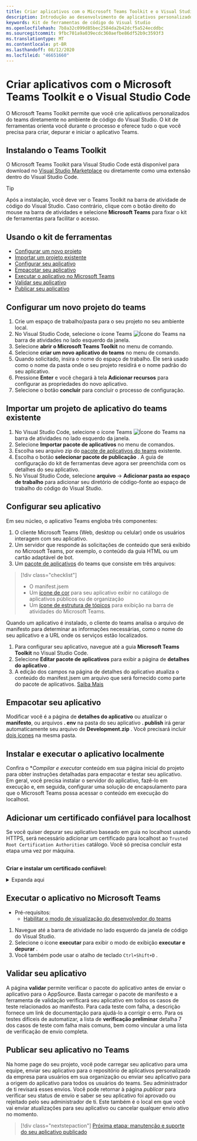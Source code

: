 ```yaml
---
title: Criar aplicativos com o Microsoft Teams Toolkit e o Visual Studio Code
description: Introdução ao desenvolvimento de aplicativos personalizados de grande parte diretamente no Visual Studio Code com o Microsoft Teams Toolkit
keywords: Kit de ferramentas de código do Visual Studio
ms.openlocfilehash: 7b8a32c099d85bec2584da2b42dcf5a524ecddbc
ms.sourcegitcommit: 9fbc701a9a039ecdc360aefbe86df52b9c3593f3
ms.translationtype: MT
ms.contentlocale: pt-BR
ms.lasthandoff: 08/12/2020
ms.locfileid: "46651660"
---
```

# <a name="build-apps-with-the-microsoft-teams-toolkit-and-visual-studio-code"></a>Criar aplicativos com o Microsoft Teams Toolkit e o Visual Studio Code

O Microsoft Teams Toolkit permite que você crie aplicativos personalizados do teams diretamente no ambiente de código do Visual Studio. O kit de ferramentas orienta você durante o processo e oferece tudo o que você precisa para criar, depurar e iniciar o aplicativo Teams.

## <a name="installing-the-teams-toolkit"></a>Instalando o Teams Toolkit

O Microsoft Teams Toolkit para Visual Studio Code está disponível para download no [Visual Studio Marketplace](https://aka.ms/teams-toolkit) ou diretamente como uma extensão dentro do Visual Studio Code.

> [!TIP]
> Após a instalação, você deve ver o Teams Toolkit na barra de atividade de código do Visual Studio. Caso contrário, clique com o botão direito do mouse na barra de atividades e selecione **Microsoft Teams** para fixar o kit de ferramentas para facilitar o acesso.

## <a name="using-the-toolkit"></a>Usando o kit de ferramentas

- [Configurar um novo projeto](#set-up-a-new-teams-project)
- [Importar um projeto existente](#import-an-existing-teams-app-project)
- [Configurar seu aplicativo](#configure-your-app)
- [Empacotar seu aplicativo](#package-your-app)
- [Executar o aplicativo no Microsoft Teams](#run-your-app-in-teams)
- [Validar seu aplicativo](#validate-your-app)
- [Publicar seu aplicativo](#publish-your-app-to-teams)

## <a name="set-up-a-new-teams-project"></a>Configurar um novo projeto do teams

1. Crie um espaço de trabalho/pasta para o seu projeto no seu ambiente local.
1. No Visual Studio Code, selecione o ícone Teams ![Ícone do Teams](../assets/icons/favicon-16x16.png) na barra de atividades no lado esquerdo da janela.
1. Selecione **abrir o Microsoft Teams Toolkit** no menu de comando.
1. Selecione **criar um novo aplicativo do teams** no menu de comando.
1. Quando solicitado, insira o nome do espaço de trabalho. Ele será usado como o nome da pasta onde o seu projeto residirá e o nome padrão do seu aplicativo.
1. Pressione **Enter** e você chegará à tela **Adicionar recursos** para configurar as propriedades do novo aplicativo.
1. Selecione o botão **concluir** para concluir o processo de configuração.

## <a name="import-an-existing-teams-app-project"></a>Importar um projeto de aplicativo do teams existente

1. No Visual Studio Code, selecione o ícone Teams ![Ícone do Teams](../assets/icons/favicon-16x16.png) na barra de atividades no lado esquerdo da janela.
1. Selecione **Importar pacote de aplicativos** no menu de comandos.
1. Escolha seu arquivo zip do [pacote de aplicativos do teams](../concepts/build-and-test/apps-package.md) existente.
1. Escolha o botão **selecionar pacote de publicação** . A guia de configuração do kit de ferramentas deve agora ser preenchida com os detalhes do seu aplicativo.
1. No Visual Studio Code, selecione **arquivo**  ->  **Adicionar pasta ao espaço de trabalho** para adicionar seu diretório de código-fonte ao espaço de trabalho do código do Visual Studio.

## <a name="configure-your-app"></a>Configurar seu aplicativo

Em seu núcleo, o aplicativo Teams engloba três componentes:

  1. O cliente Microsoft Teams (Web, desktop ou celular) onde os usuários interagem com seu aplicativo.
  1. Um servidor que responde às solicitações de conteúdo que será exibido no Microsoft Teams, por exemplo, o conteúdo da guia HTML ou um cartão adaptável de bot.
  1. Um [pacote de aplicativos](/concepts/build-and-test/apps-package.md) do teams que consiste em três arquivos:

  > [!div class="checklist"]
  >
  > - O manifest.jsem 
  > - Um [ícone de cor](../resources/schema/manifest-schema.md#icons) para seu aplicativo exibir no catálogo de aplicativos públicos ou de organização
 > - Um [ícone de estrutura de tópicos](../resources/schema/manifest-schema.md#icons) para exibição na barra de atividades do Microsoft Teams.

Quando um aplicativo é instalado, o cliente do teams analisa o arquivo de manifesto para determinar as informações necessárias, como o nome do seu aplicativo e a URL onde os serviços estão localizados.

1. Para configurar seu aplicativo, navegue até a guia **Microsoft Teams Toolkit** no Visual Studio Code.
1. Selecione **Editar pacote de aplicativos** para exibir a página de **detalhes do aplicativo** .
1. A edição dos campos na página de detalhes do aplicativo atualiza o conteúdo do manifest.jsem um arquivo que será fornecido como parte do pacote de aplicativos. [Saiba Mais](https://aka.ms/teams-toolkit-manifest)

## <a name="package-your-app"></a>Empacotar seu aplicativo

Modificar você é a página de **detalhes do aplicativo** ou atualizar o **manifesto**, ou arquivos **. env** na pasta do seu aplicativo  **. publish** irá gerar automaticamente seu arquivo de **Development.zip** . Você precisará incluir [dois ícones](../concepts/build-and-test/apps-package.md#icons) na mesma pasta.

## <a name="install-and-run-your-app-locally"></a>Instalar e executar o aplicativo localmente

Confira o **Compilar e executar* conteúdo em sua página inicial do projeto para obter instruções detalhadas para empacotar e testar seu aplicativo. Em geral, você precisa instalar o servidor do aplicativo, fazê-lo em execução e, em seguida, configurar uma solução de encapsulamento para que o Microsoft Teams possa acessar o conteúdo em execução do localhost.

## <a name="add-a-trusted-certificate-for-localhost"></a>Adicionar um certificado confiável para localhost

Se você quiser depurar seu aplicativo baseado em guia no localhost usando HTTPS, será necessário adicionar um certificado para localhost ao `Trusted Root Certification Authorities` catálogo. Você só precisa concluir esta etapa uma vez por máquina.</br></br>

**Criar e instalar um certificado confiável:**
<details>
  <summary>Expanda aqui</summary>

* Criar e executar o aplicativo
  * Siga o instuctions na seção **criar e executar** do Leiame do projeto para que ele seja atendido https://localhost:3000/tab . Geralmente, isso envolverá a `npm install` execução `npm start`
  * Navegue até https://localhost:3000/tab no Google Chrome ou borda Chromium.

* Adquirir o certificado SSL:
  * Abra a janela do Chrome Developer Tools ( `ctrl + shift + i`  /  `cmd + option + i` ).
  * Clique na `Security` guia
  * Clique em `View certificate` e você terá a opção de baixar o certificado, arrastando-o para sua área de trabalho no os X, ou clicando na `Details` guia no Windows e clicando em `Copy to File…`
  * Nomeie o arquivo <*tudo*>. cer e salve-o em uma pasta que não exija consentimento do administrador para executar uma ação de gravação.
  
* Instalar o certificado no **Windows**
  * Escolha a `DER encoded binary X.509 (.CER)` opção (a primeira) e salve-a.
  * Clique duas vezes no certificado e instale-o.
  * Escolha `Local Machine`
  * Seleção `Place all certificates in the following store`
  * Escolha `Trusted Root Certification Authorities`
  * Confirmar sua instalação
  
* Instalar o certificado **Mac os X**
  * No OS X, abra o utilitário de acesso de chaves e selecione `System` no menu à esquerda. Clique no ícone de cadeado para habilitar as alterações.
  * Clique no botão de adição próximo à parte inferior para adicionar um novo certificado e selecione o `localhost.cer` arquivo que você arrastou para a área de trabalho. Clique `Always Trust` na caixa de diálogo exibida.
  * Após adicionar o certificado ao chaveiro do sistema, clique duas vezes no certificado e expanda a `Trust` seção dos detalhes do certificado. Selecione `Always Trust` para cada opção.

> [!IMPORTANT]
> Se você receber um aviso de certificado de segurança, navegue até https://localhost:3000/tab . Se o site ainda não for confiável, reinicie seu computador e localhost deverá ser aceito como confiável.
</details>

## <a name="run-your-app-in-teams"></a>Executar o aplicativo no Microsoft Teams
- Pré-requisitos:
  - [Habilitar o modo de visualização do desenvolvedor do teams](https://aka.ms/teams-toolkit-enable-devpreview)

1. Navegue até a barra de atividade no lado esquerdo da janela de código do Visual Studio.
1. Selecione o ícone **executar** para exibir o modo de exibição **executar e depurar** .
1. Você também pode usar o atalho de teclado `Ctrl+Shift+D` .

## <a name="validate-your-app"></a>Validar seu aplicativo

A página **validar** permite verificar o pacote do aplicativo antes de enviar o aplicativo para o AppSource. Basta carregar o pacote de manifesto e a ferramenta de validação verificará seu aplicativo em todos os casos de teste relacionados ao manifesto. Para cada teste com falha, a descrição fornece um link de documentação para ajudá-lo a corrigir o erro. Para os testes difíceis de automatizar, a lista de **verificação preliminar** detalha 7 dos casos de teste com falha mais comuns, bem como vincular a uma lista de verificação de envio completa.

## <a name="publish-your-app-to-teams"></a>Publicar seu aplicativo no Teams

Na home page do seu projeto, você pode carregar seu aplicativo para uma equipe, enviar seu aplicativo para o repositório de aplicativos personalizado da empresa para usuários em sua organização ou enviar seu aplicativo para a origem do aplicativo para todos os usuários do teams. Seu administrador de ti revisará esses envios. Você pode retornar à página *publicar* para verificar seu status de envio e saber se seu aplicativo foi aprovado ou rejeitado pelo seu administrador de ti. Este também é o local em que você vai enviar atualizações para seu aplicativo ou cancelar qualquer envio ativo no momento.

> [!div class="nextstepaction"]
> [Próxima etapa: manutenção e suporte do seu aplicativo publicado](../concepts/deploy-and-publish/appsource/post-publish/overview.md)

